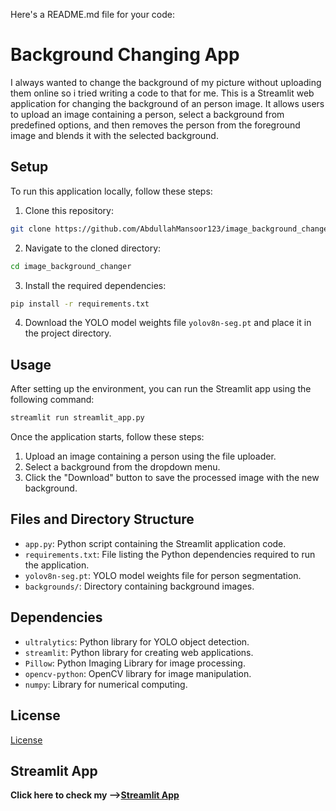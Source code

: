 Here's a README.md file for your code:


# Background Changing App

I always wanted to change the background of my picture without uploading them online so i tried writing a code to that for me. This is a Streamlit web application for changing the background of an person image. It allows users to upload an image containing a person, select a background from predefined options, and then removes the person from the foreground image and blends it with the selected background.

## Setup
To run this application locally, follow these steps:


1. Clone this repository:

```bash
git clone https://github.com/AbdullahMansoor123/image_background_changer
```

2. Navigate to the cloned directory:

```bash
cd image_background_changer
```

3. Install the required dependencies:

```bash
pip install -r requirements.txt
```

4. Download the YOLO model weights file `yolov8n-seg.pt` and place it in the project directory.

## Usage

After setting up the environment, you can run the Streamlit app using the following command:

```bash
streamlit run streamlit_app.py
```

Once the application starts, follow these steps:

1. Upload an image containing a person using the file uploader.
2. Select a background from the dropdown menu.
3. Click the "Download" button to save the processed image with the new background.

## Files and Directory Structure

- `app.py`: Python script containing the Streamlit application code.
- `requirements.txt`: File listing the Python dependencies required to run the application.
- `yolov8n-seg.pt`: YOLO model weights file for person segmentation.
- `backgrounds/`: Directory containing background images.

## Dependencies

- `ultralytics`: Python library for YOLO object detection.
- `streamlit`: Python library for creating web applications.
- `Pillow`: Python Imaging Library for image processing.
- `opencv-python`: OpenCV library for image manipulation.
- `numpy`: Library for numerical computing.

## License

[License](LICENSE)


## Streamlit App
**Click here to check my -->[Streamlit App](https://imagebackgroundchanger-wcwrrvh4ypexl4jtzd5gni.streamlit.app/)**